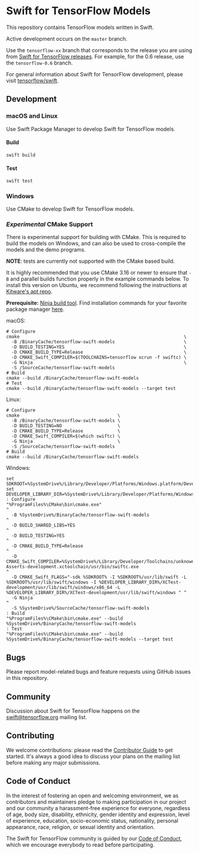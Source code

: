 # Swift for TensorFlow Models

This repository contains TensorFlow models written in Swift.

Active development occurs on the `master` branch.

Use the ```tensorflow-xx``` branch that corresponds to the release you are using from [Swift for TensorFlow releases](https://github.com/tensorflow/swift/blob/master/Installation.md#releases).  For example, for the 0.6 release, use the ```tensorflow-0.6``` branch.

For general information about Swift for TensorFlow development, please visit
[tensorflow/swift](https://github.com/tensorflow/swift).

## Development

### macOS and Linux

Use Swift Package Manager to develop Swift for TensorFlow models.

#### Build

```bash
swift build
```

#### Test

```bash
swift test
```

### Windows

Use CMake to develop Swift for TensorFlow models.

### *Experimental* CMake Support

There is experimental support for building with CMake.  This is required to build the models on Windows, and can also be used to cross-compile the models and the demo programs.

**NOTE**: tests are currently not supported with the CMake based build.

It is highly recommended that you use CMake 3.16 or newer to ensure that `-B`
and parallel builds function properly in the example commands below. To install
this version on Ubuntu, we recommend following the instructions at
[Kitware's apt repo](https://apt.kitware.com/).

**Prerequisite:** [Ninja build tool](https://ninja-build.org/). Find
installation commands for your favorite package manager
[here](https://github.com/ninja-build/ninja/wiki/Pre-built-Ninja-packages).

macOS:

```
# Configure
cmake                                                              \
  -B /BinaryCache/tensorflow-swift-models                          \
  -D BUILD_TESTING=YES                                             \
  -D CMAKE_BUILD_TYPE=Release                                      \
  -D CMAKE_Swift_COMPILER=$(TOOLCHAINS=tensorflow xcrun -f swiftc) \
  -G Ninja                                                         \
  -S /SourceCache/tensorflow-swift-models
# Build
cmake --build /BinaryCache/tensorflow-swift-models
# Test
cmake --build /BinaryCache/tensorflow-swift-models --target test
```

Linux:

```
# Configure
cmake                                     \
  -B /BinaryCache/tensorflow-swift-models \
  -D BUILD_TESTING=NO                     \
  -D CMAKE_BUILD_TYPE=Release             \
  -D CMAKE_Swift_COMPILER=$(which swiftc) \
  -G Ninja                                \
  -S /SourceCache/tensorflow-swift-models
# Build
cmake --build /BinaryCache/tensorflow-swift-models
```

Windows:

```
set SDKROOT=%SystemDrive%/Library/Developer/Platforms/Windows.platform/Developer/SDKs/Windows.sdk
set DEVELOPER_LIBRARY_DIR=%SystemDrive%/Library/Developer/Platforms/Windows.platform/Developer/Library
: Configure
"%ProgramFiles%\CMake\bin\cmake.exe"                                                                                                                                                                                                                  ^
  -B %SystemDrive%/BinaryCache/tensorflow-swift-models                                                                                                                                                                                                ^
  -D BUILD_SHARED_LIBS=YES                                                                                                                                                                                                                            ^
  -D BUILD_TESTING=YES                                                                                                                                                                                                                                ^
  -D CMAKE_BUILD_TYPE=Release                                                                                                                                                                                                                         ^
  -D CMAKE_Swift_COMPILER=%SystemDrive%/Library/Developer/Toolchains/unknown-Asserts-development.xctoolchain/usr/bin/swiftc.exe                                                                                                                       ^
  -D CMAKE_Swift_FLAGS="-sdk %SDKROOT% -I %SDKROOT%/usr/lib/swift -L %SDKROOT%/usr/lib/swift/windows -I %DEVELOPER_LIBRARY_DIR%/XCTest-development/usr/lib/swift/windows/x86_64 -L %DEVELOPER_LIBRARY_DIR%/XCTest-development/usr/lib/swift/windows " ^
  -G Ninja                                                                                                                                                                                                                                            ^
  -S %SystemDrive%/SourceCache/tensorflow-swift-models
: Build
"%ProgramFiles%\CMake\bin\cmake.exe" --build %SystemDrive%/BinaryCache/tensorflow-swift-models
: Test
"%ProgramFiles%\CMake\bin\cmake.exe" --build %SystemDrive%/BinaryCache/tensorflow-swift-models --target test
```

## Bugs

Please report model-related bugs and feature requests using GitHub issues in
this repository.

## Community

Discussion about Swift for TensorFlow happens on the
[swift@tensorflow.org](https://groups.google.com/a/tensorflow.org/d/forum/swift)
mailing list.

## Contributing

We welcome contributions: please read the [Contributor Guide](CONTRIBUTING.md)
to get started. It's always a good idea to discuss your plans on the mailing
list before making any major submissions.

## Code of Conduct

In the interest of fostering an open and welcoming environment, we as
contributors and maintainers pledge to making participation in our project and
our community a harassment-free experience for everyone, regardless of age, body
size, disability, ethnicity, gender identity and expression, level of
experience, education, socio-economic status, nationality, personal appearance,
race, religion, or sexual identity and orientation.

The Swift for TensorFlow community is guided by our [Code of
Conduct](CODE_OF_CONDUCT.md), which we encourage everybody to read before
participating.
